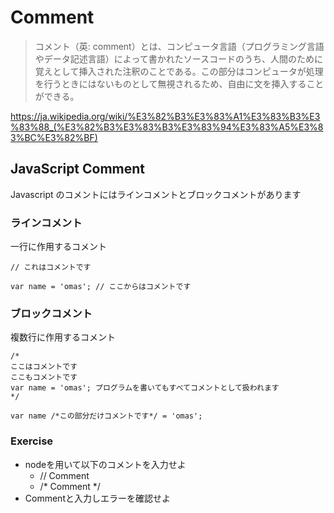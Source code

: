 Comment
=======

>コメント（英: comment）とは、コンピュータ言語（プログラミング言語やデータ記述言語）によって書かれたソースコードのうち、人間のために覚えとして挿入された注釈のことである。この部分はコンピュータが処理を行うときにはないものとして無視されるため、自由に文を挿入することができる。

https://ja.wikipedia.org/wiki/%E3%82%B3%E3%83%A1%E3%83%B3%E3%83%88_(%E3%82%B3%E3%83%B3%E3%83%94%E3%83%A5%E3%83%BC%E3%82%BF)

JavaScript Comment
------------------
Javascript のコメントにはラインコメントとブロックコメントがあります

### ラインコメント

一行に作用するコメント

```
// これはコメントです

var name = 'omas'; // ここからはコメントです 
```

### ブロックコメント

複数行に作用するコメント

```
/* 
ここはコメントです
ここもコメントです
var name = 'omas'; プログラムを書いてもすべてコメントとして扱われます
*/

var name /*この部分だけコメントです*/ = 'omas';

```

### Exercise

- nodeを用いて以下のコメントを入力せよ
    - // Comment
    - /* Comment */
- Commentと入力しエラーを確認せよ